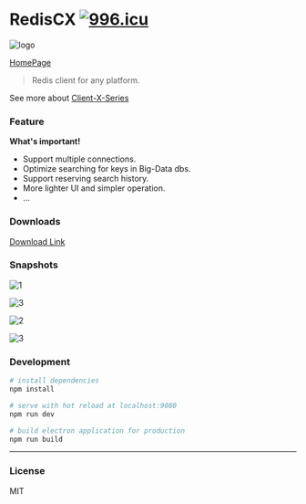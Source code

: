 # RedisCX   [![996.icu](https://img.shields.io/badge/link-996.icu-red.svg)](https://996.icu)

![logo](https://i.loli.net/2018/07/10/5b447752b3020.png) 

[HomePage](https://sidfate.github.io/RedisCX/)

> Redis client for any platform.

See more about [Client-X-Series](https://clientx.dev/)

### Feature

**What's important!**

* Support multiple connections.
* Optimize searching for keys in Big-Data dbs.
* Support reserving search history.
* More lighter UI and simpler operation.
* ...

### Downloads

[Download Link](https://github.com/Sidfate/redisCX/releases)

### Snapshots

![1](https://i.loli.net/2018/08/29/5b864a207a78b.png)

![3](https://i.loli.net/2018/10/16/5bc54e99dd306.png)

![2](https://i.loli.net/2018/08/29/5b864a207c70d.png)

![3](https://i.loli.net/2018/08/29/5b864a207e6ed.png)

### Development

``` bash
# install dependencies
npm install

# serve with hot reload at localhost:9080
npm run dev

# build electron application for production
npm run build

```

---

### License

MIT
